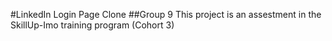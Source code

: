 #LinkedIn Login Page Clone
##Group 9
This project is an assestment in the SkillUp-Imo training program (Cohort 3)